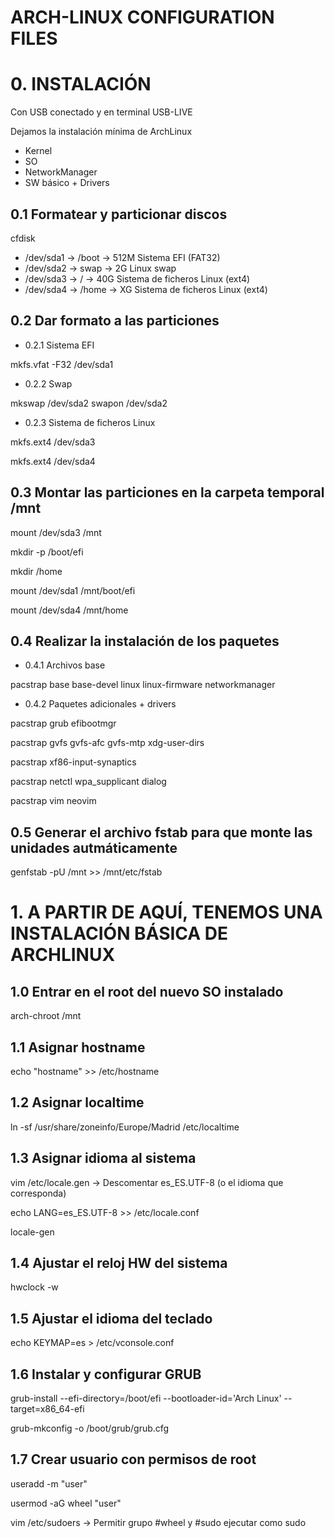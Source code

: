 # ARCH-LINUX CONFIGURATION FILES

# 0. INSTALACIÓN
Con USB conectado y en terminal USB-LIVE

Dejamos la instalación mínima de ArchLinux
 - Kernel
 - SO
 - NetworkManager
 - SW básico + Drivers

## 0.1 Formatear y particionar discos
cfdisk
 - /dev/sda1 -> /boot -> 512M Sistema EFI (FAT32)
 - /dev/sda2 -> swap  -> 2G   Linux swap
 - /dev/sda3 -> /     -> 40G  Sistema de ficheros Linux (ext4)
 - /dev/sda4 -> /home -> XG   Sistema de ficheros Linux (ext4)

## 0.2 Dar formato a las particiones
 - 0.2.1 Sistema EFI

mkfs.vfat -F32 /dev/sda1

 - 0.2.2 Swap

mkswap /dev/sda2
swapon /dev/sda2

 -  0.2.3 Sistema de ficheros Linux

mkfs.ext4 /dev/sda3

mkfs.ext4 /dev/sda4

## 0.3 Montar las particiones en la carpeta temporal /mnt
mount /dev/sda3 /mnt

mkdir -p /boot/efi

mkdir /home

mount /dev/sda1 /mnt/boot/efi

mount /dev/sda4 /mnt/home

## 0.4 Realizar la instalación de los paquetes
 - 0.4.1 Archivos base

pacstrap base base-devel linux linux-firmware networkmanager

 - 0.4.2 Paquetes adicionales + drivers

pacstrap grub efibootmgr

pacstrap gvfs gvfs-afc gvfs-mtp xdg-user-dirs

pacstrap xf86-input-synaptics

pacstrap netctl wpa_supplicant dialog

pacstrap vim neovim

## 0.5 Generar el archivo fstab para que monte las unidades autmáticamente
genfstab -pU /mnt >> /mnt/etc/fstab

# 1. A PARTIR DE AQUÍ, TENEMOS UNA INSTALACIÓN BÁSICA DE ARCHLINUX
## 1.0 Entrar en el root del nuevo SO instalado
arch-chroot /mnt

## 1.1 Asignar hostname
echo "hostname" >> /etc/hostname

## 1.2 Asignar localtime
ln -sf /usr/share/zoneinfo/Europe/Madrid /etc/localtime

## 1.3 Asignar idioma al sistema
vim /etc/locale.gen -> Descomentar es_ES.UTF-8 (o el idioma que corresponda)

echo LANG=es_ES.UTF-8 >> /etc/locale.conf

locale-gen

## 1.4 Ajustar el reloj HW del sistema
hwclock -w

## 1.5 Ajustar el idioma del teclado
echo KEYMAP=es > /etc/vconsole.conf

## 1.6 Instalar y configurar GRUB
grub-install --efi-directory=/boot/efi --bootloader-id='Arch Linux' --target=x86_64-efi

grub-mkconfig -o /boot/grub/grub.cfg

## 1.7 Crear usuario con permisos de root
useradd -m "user"

usermod -aG wheel "user"

vim /etc/sudoers -> Permitir grupo #wheel y #sudo ejecutar como sudo

